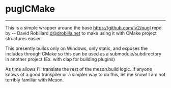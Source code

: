 # puglCMake 
---

This is a simple wrapper around the base https://github.com/lv2/pugl repo by -- David Robillard d@drobilla.net to make using it with CMake project structures easier.

This presently builds only on Windows, only static, and exposes the includes through CMake so this can be used as a submodule/subdirectory in another project (Ex. with clap for building plugins) 

As time allows I'll translate the rest of the meson.build logic. If anyone knows of a good transpiler or a simpler way to do this, let me know! I am not terribly familiar with Meson. 


